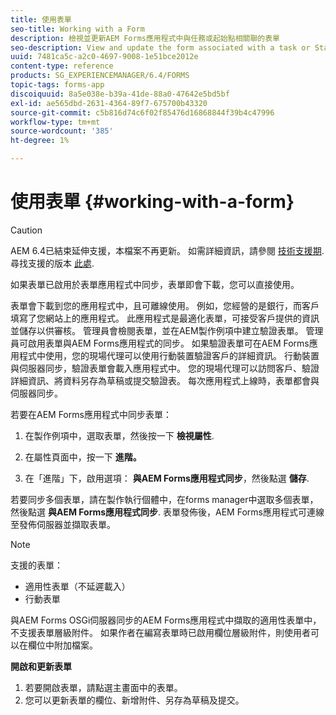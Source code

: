 ```yaml
---
title: 使用表單
seo-title: Working with a Form
description: 檢視並更新AEM Forms應用程式中與任務或起始點相關聯的表單
seo-description: View and update the form associated with a task or Startpoint in the AEM Forms app
uuid: 7481ca5c-a2c0-4697-9008-1e51bce2012e
content-type: reference
products: SG_EXPERIENCEMANAGER/6.4/FORMS
topic-tags: forms-app
discoiquuid: 8a5e038e-b39a-41de-88a0-47642e5bd5bf
exl-id: ae565dbd-2631-4364-89f7-675700b43320
source-git-commit: c5b816d74c6f02f85476d16868844f39b4c47996
workflow-type: tm+mt
source-wordcount: '385'
ht-degree: 1%

---
```


# 使用表單 {#working-with-a-form}

>[!CAUTION]
>
>AEM 6.4已結束延伸支援，本檔案不再更新。 如需詳細資訊，請參閱 [技術支援期](https://helpx.adobe.com//tw/support/programs/eol-matrix.html). 尋找支援的版本 [此處](https://experienceleague.adobe.com/docs/).

如果表單已啟用於表單應用程式中同步，表單即會下載，您可以直接使用。

表單會下載到您的應用程式中，且可離線使用。 例如，您經營的是銀行，而客戶填寫了您網站上的應用程式。 此應用程式是最適化表單，可接受客戶提供的資訊並儲存以供審核。 管理員會檢閱表單，並在AEM製作例項中建立驗證表單。 管理員可啟用表單與AEM Forms應用程式的同步。 如果驗證表單可在AEM Forms應用程式中使用，您的現場代理可以使用行動裝置驗證客戶的詳細資訊。 行動裝置與伺服器同步，驗證表單會載入應用程式中。 您的現場代理可以訪問客戶、驗證詳細資訊、將資料另存為草稿或提交驗證表。 每次應用程式上線時，表單都會與伺服器同步。

若要在AEM Forms應用程式中同步表單：

1. 在製作例項中，選取表單，然後按一下 **檢視屬性**.

1. 在屬性頁面中，按一下 **進階。**
1. 在「進階」下，啟用選項： **與AEM Forms應用程式同步**，然後點選 **儲存**.

若要同步多個表單，請在製作執行個體中，在forms manager中選取多個表單，然後點選 **與AEM Forms應用程式同步**. 表單發佈後，AEM Forms應用程式可連線至發佈伺服器並擷取表單。

>[!NOTE]
>
>支援的表單：
>
>* 適用性表單（不延遲載入）
>* 行動表單
>
>與AEM Forms OSGi伺服器同步的AEM Forms應用程式中擷取的適用性表單中，不支援表單層級附件。 如果作者在編寫表單時已啟用欄位層級附件，則使用者可以在欄位中附加檔案。

**開啟和更新表單**

1. 若要開啟表單，請點選主畫面中的表單。
1. 您可以更新表單的欄位、新增附件、另存為草稿及提交。
